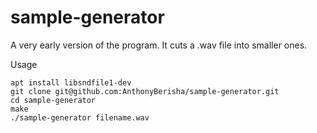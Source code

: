# sample-generator
A very early version of the program.
It cuts a .wav file into smaller ones.

Usage
```
apt install libsndfile1-dev
git clone git@github.com:AnthonyBerisha/sample-generator.git
cd sample-generator
make
./sample-generator filename.wav
```
